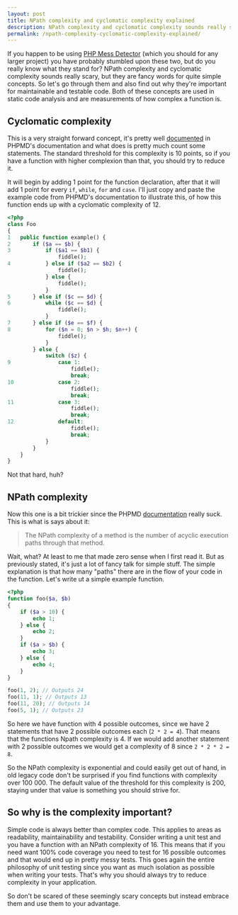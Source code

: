 ```yaml
---
layout: post
title: NPath complexity and cyclomatic complexity explained
description: NPath complexity and cyclomatic complexity sounds really scary, but they are fancy words for quite simple concepts, here is a simple explanation for them.
permalink: /npath-complexity-cyclomatic-complexity-explained/
---
```


If you happen to be using [PHP Mess Detector](http://phpmd.org/) (which you should for any larger project) you have probably stumbled upon these two, but do you really know what they stand for? NPath complexity and cyclomatic complexity sounds really scary, but they are fancy words for quite simple concepts. So let's go through them and also find out why they're important for maintainable and testable code. Both of these concepts are used in static code analysis and are measurements of how complex a function is.

<!-- more -->

## Cyclomatic complexity

This is a very straight forward concept, it's pretty well [documented](http://phpmd.org/rules/codesize.html#cyclomaticcomplexity) in PHPMD's documentation and what does is pretty much count some statements. The standard threshold for this complexity is 10 points, so if you have a function with higher complexion than that, you should try to reduce it.

It will begin by adding 1 point for the function declaration, after that it will add 1 point for every `if`, `while`, `for` and `case`. I'll just copy and paste the example code from PHPMD's documentation to illustrate this, of how this function ends up with a cyclomatic complexity of 12.

```php
<?php
class Foo
{
1   public function example() {
2       if ($a == $b) {
3           if ($a1 == $b1) {
                fiddle();
4           } else if ($a2 == $b2) {
                fiddle();
            } else {
                fiddle();
            }
5       } else if ($c == $d) {
6           while ($c == $d) {
                fiddle();
            }
7       } else if ($e == $f) {
8           for ($n = 0; $n > $h; $n++) {
                fiddle();
            }
        } else {
            switch ($z) {
9               case 1:
                    fiddle();
                    break;
10              case 2:
                    fiddle();
                    break;
11              case 3:
                    fiddle();
                    break;
12              default:
                    fiddle();
                    break;
            }
        }
    }
}
```

Not that hard, huh?

## NPath complexity

Now this one is a bit trickier since the PHPMD [documentation](http://phpmd.org/rules/codesize.html#npathcomplexity) really suck. This is what is says about it:

> The NPath complexity of a method is the number of acyclic execution paths through that method.

Wait, what? At least to me that made zero sense when I first read it. But as previously stated, it's just a lot of fancy talk for simple stuff. The simple explanation is that how many "paths" there are in the flow of your code in the function. Let's write ut a simple example function.

```php
<?php
function foo($a, $b)
{
    if ($a > 10) {
        echo 1;
    } else {
        echo 2;
    }
    if ($a > $b) {
        echo 3;
    } else {
        echo 4;
    }
}

foo(1, 2); // Outputs 24
foo(11, 1); // Outputs 13
foo(11, 20); // Outputs 14
foo(5, 1); // Outputs 23
```

So here we have function with 4 possible outcomes, since we have 2 statements that have 2 possible outcomes each (`2 * 2 = 4`). That means that the functions Npath complexity is 4. If we would add another statement with 2 possible outcomes we would get a complexity of 8 since `2 * 2 * 2 = 8`.

So the NPath complexity is exponential and could easily get out of hand, in old legacy code don't be surprised if you find functions with complexity over 100 000. The default value of the threshold for this complexity is 200, staying under that value is something you should strive for.

## So why is the complexity important?

Simple code is always better than complex code. This applies to areas as readability, maintainability and testability. Consider writing a unit test and you have a function with an NPath complexity of 16. This means that if you need want 100% code coverage you need to test for 16 possible outcomes and that would end up in pretty messy tests. This goes again the entire philosophy of unit testing since you want as much isolation as possible when writing your tests. That's why you should always try to reduce complexity in your application.

So don't be scared of these seemingly scary concepts but instead embrace them and use them to your advantage.
